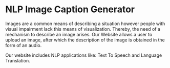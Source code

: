 # NLP Image Caption Generator
Images are a common means of describing a situation however people with visual impairment lack this means of visualization. Thereby, the need of a mechanism to describe an image arises. Our Website allows a user to upload an image, after which the description of the image is obtained in the form of an audio.

Our website includes NLP applications like: Text To Speech and Language Translation.
